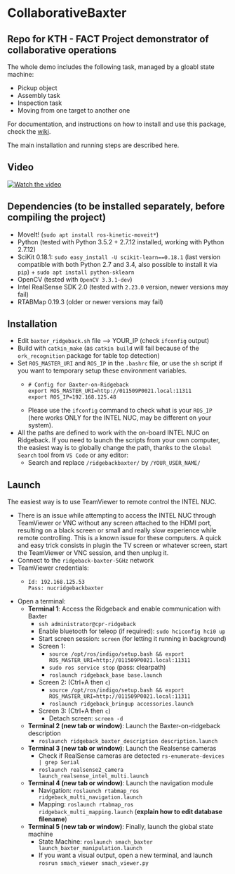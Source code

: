 # CollaborativeBaxter

## Repo for KTH - FACT Project demonstrator of collaborative operations

The whole demo includes the following task, managed by a gloabl state machine:

- Pickup object
- Assembly task
- Inspection task
- Moving from one target to another one

For documentation, and instructions on how to install and use this package, check the [wiki](https://github.com/thibs-sigma/CollaborativeBaxter/wiki).

The main installation and running steps are described here.

## Video

[![Watch the video]()](https://youtu.be/jia6zDLpsHE)


## Dependencies (to be installed separately, before compiling the project)

- MoveIt! (`sudo apt install ros-kinetic-moveit*`)
- Python (tested with Python 3.5.2 + 2.7.12 installed, working with Python 2.7.12)
- SciKit 0.18.1: `sudo easy_install -U scikit-learn==0.18.1` (last version compatible with both Python 2.7 and 3.4, also possible to install it via `pip`) + `sudo apt install python-sklearn`
- OpenCV (tested with `OpenCV 3.3.1-dev`)
- Intel RealSense SDK 2.0 (tested with `2.23.0` version, newer versions may fail)
- RTABMap 0.19.3 (older or newer versions may fail) 

## Installation

- Edit `baxter_ridgeback.sh` file --> YOUR_IP (check `ifconfig` output)
- Build with `catkin_make` (as `catkin build` will fail because of the `ork_recognition` package for table top detection)
- Set `ROS_MASTER_URI` and `ROS_IP` in the `.bashrc` file, or use the `sh` script if you want to temporary setup these environment variables.
  - ```
    # Config for Baxter-on-Ridgeback
    export ROS_MASTER_URI=http://011509P0021.local:11311
    export ROS_IP=192.168.125.48
    ```
  - Please use the `ifconfig` command to check what is your `ROS_IP` (here works ONLY for the INTEL NUC, may be different on your system).
- All the paths are defined to work with the on-board INTEL NUC on Ridgeback. If you need to launch the scripts from your own computer, the easiest way is to globally change the path, thanks to the `Global Search` tool from `VS Code` or any editor: 
  - Search and replace `/ridgebackbaxter/` by `/YOUR_USER_NAME/`

## Launch

The easiest way is to use TeamViewer to remote control the INTEL NUC.

  - There is an issue while attempting to access the INTEL NUC through TeamViewer or VNC without any screen attached to the HDMI port, resulting on a black screen or small and really slow experience while remote controlling. This is a known issue for these computers. A quick and easy trick consists in plugin the TV screen or whatever screen, start the TeamViewer or VNC session, and then unplug it.
  - Connect to the `ridgeback-baxter-5GHz` network
  - TeamViewer credentials:
    - ```
      Id: 192.168.125.53
      Pass: nucridgebackbaxter
      ```
  - Open a terminal:
    - **Terminal 1**: Access the Ridgeback and enable communication with Baxter 
      - `ssh administrator@cpr-ridgeback`
      - Enable bluetooth for teleop (if required): `sudo hciconfig hci0 up`
      - Start screen session: `screen` (for letting it running in background)
      - Screen 1:
        - `source /opt/ros/indigo/setup.bash && export ROS_MASTER_URI=http://011509P0021.local:11311`
        - `sudo ros service stop` (pass: clearpath)
        - `roslaunch ridgeback_base base.launch`
      - Screen 2: (Ctrl+A then `c`)
        - `source /opt/ros/indigo/setup.bash && export ROS_MASTER_URI=http://011509P0021.local:11311`
        - `roslaunch ridgeback_bringup accessories.launch`
      - Screen 3: (Ctrl+A then `c`)
        - Detach screen: `screen -d`
    - **Terminal 2 (new tab or window)**: Launch the Baxter-on-ridgeback description
      - `roslaunch ridgeback_baxter_description description.launch`
    - **Terminal 3 (new tab or window)**: Launch the Realsense cameras
      - Check if RealSense cameras are detected `rs-enumerate-devices | grep Serial`
      - `roslaunch realsense2_camera launch_realsense_intel_multi.launch`
    - **Terminal 4 (new tab or window)**: Launch the navigation module
      - Navigation: `roslaunch rtabmap_ros ridgeback_multi_navigation.launch`
      - Mapping: `roslaunch rtabmap_ros ridgeback_multi_mapping.launch` (**explain how to edit database filename**)
    - **Terminal 5 (new tab or window)**: Finally, launch the global state machine
      - State Machine: `roslaunch smach_baxter launch_baxter_manipulation.launch`
      - If you want a visual output, open a new terminal, and launch `rosrun smach_viewer smach_viewer.py`
